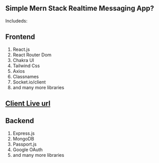 ## Simple Mern Stack Realtime Messaging App?

Includeds:

## Frontend

1. React.js
2. React Router Dom
3. Chakra UI
4. Tailwind Css
5. Axios
6. Classnames
7. Socket.io/client
8. and many more libraries

## [Client Live url](https://kothabarta.vercel.app/)

## Backend

1. Express.js
2. MongoDB
3. Passport.js
4. Google OAuth
5. and many more libraries
